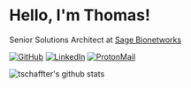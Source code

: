 # Hello, I'm Thomas!

Senior Solutions Architect at [Sage Bionetworks](https://sagebionetworks.org)

[![GitHub](https://img.shields.io/badge/GitHub-21262d?style=for-the-badge&logo=github&logoColor=white)](https://github.com/tschaffter)
[![LinkedIn](https://img.shields.io/badge/LinkedIn-0077B5?style=for-the-badge&logo=linkedin&logoColor=white)](https://www.linkedin.com/in/tschaffter/)
[![ProtonMail](https://img.shields.io/badge/ProtonMail-8B89CC?style=for-the-badge&logo=protonmail&logoColor=white)](mailto:thomas.schaffter@protonmail.com)
<!-- [![ORCID](https://img.shields.io/badge/ORCID-a6ce39?style=for-the-badge&logo=orcid&logoColor=white)](https://orcid.org/my-orcid?orcid=0000-0002-8242-9462) -->


<a href="https://github.com/tschaffter?tab=repositories">
  <img height="auto" align="left" alt="tschaffter's github stats"
        src="https://github-readme-stats.vercel.app/api?username=tschaffter&show_icons=true&theme=algolia&count_private=true" />
  <!-- NOTE: Top languages does not indicate my skill level or something like that, it's a github metric of which languages i have the most code on github. -->
</a>